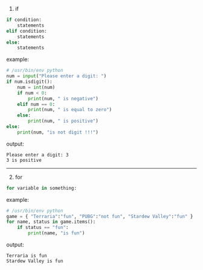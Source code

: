 1. if
```python
if condition:
    statements
elif condition:
    statements
else:
    statements
```
example:
```python
# /usr/bin/env python
num = input("Please enter a digit: ")
if num.isdigit():
    num = int(num)
    if num < 0:
        print(num, " is negative")
    elif num == 0:
        print(num, " is equal to zero")
    else:
        print(num, " is positive")
else:
    print(num, "is not digit !!!")
```
output:
```shell
Please enter a digit: 3
3 is positive
```
---
2. for
```python
for variable in something:
```
example:
```python
# /usr/bin/env python
game = { "Terraria":"fun", "PUBG":"not fun", "Stardew Valley":"fun" }
for name, status in game.items():
    if status == "fun":
        print(name, "is fun")
```
output:
```shell
Terraria is fun
Stardew Valley is fun
```